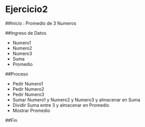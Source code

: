 # Ejercicio2

##Inicio : Promedio de 3 Numeros

##Ingreso de Datos
- Numero1
- Numero2
- Numero3
- Suma
- Promedio

##Proceso
- Pedir Numero1
- Pedir Numero2
- Pedir Numero3
- Sumar Numero1 y Numero2 y Numero3 y almacenar en Suma
- Dividir Suma entre 3 y almacenar en Promedio
- Mostrar Promedio

##Fin